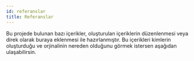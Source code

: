 ```yaml
---
id: referanslar
title: Referanslar
---
```


Bu projede bulunan bazı içerikler, oluşturulan içeriklerin düzenlenmesi veya direk olarak buraya eklenmesi ile hazırlanmıştır. Bu içerikleri kimlerin oluşturduğu ve orjinalinin nereden olduğunu görmek istersen aşağıdan ulaşabilirsin.